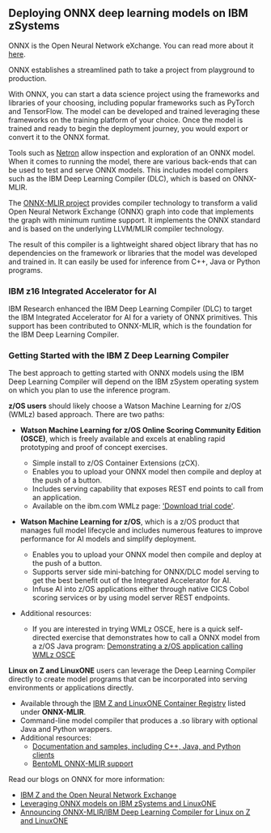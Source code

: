 ## Deploying ONNX deep learning models on IBM zSystems

ONNX is the Open Neural Network eXchange. You can read more about it [here](https://onnx.ai/).

ONNX establishes a streamlined path to take a project from playground to production.  

With ONNX, you can start a data science project using the frameworks and libraries of your choosing, including popular frameworks such as PyTorch and TensorFlow. The model can be developed and trained leveraging these frameworks on the training platform of your choice. Once the model is trained and ready to begin the deployment journey, you would export or convert it to the ONNX format. 

Tools such as [Netron](https://netron.app/) allow inspection and exploration of an ONNX model. When it comes to running the model, there are various back-ends that can be used to test and serve ONNX models. This includes model compilers such as the IBM Deep Learning Compiler (DLC), which is based on ONNX-MLIR. 

The [ONNX-MLIR project](https://onnx.ai/onnx-mlir/) provides compiler technology to transform a valid Open Neural Network Exchange (ONNX) graph into code that implements the graph with minimum runtime support. It implements the ONNX standard and is based on the underlying LLVM/MLIR compiler technology. 

The result of this compiler is a lightweight shared object library that has no dependencies on the framework or libraries that the model was developed and trained in. It can easily be used for inference from C++, Java or Python programs. 

### IBM z16 Integrated Accelerator for AI ###

IBM Research enhanced the IBM Deep Learning Compiler (DLC) to target the IBM Integrated Accelerator for AI for a variety of ONNX primitives. This support has been contributed to ONNX-MLIR, which is the foundation for the IBM Deep Learning Compiler.

### Getting Started with the IBM Z Deep Learning Compiler ###

The best approach to getting started with ONNX models using the IBM Deep Learning Compiler will depend on the IBM zSystem operating system on which you plan to use the inference program. 

**z/OS users** should likely choose a Watson Machine Learning for z/OS (WMLz) based approach. 
There are two paths:

- **Watson Machine Learning for z/OS Online Scoring Community Edition (OSCE)**, which is freely available and excels at enabling rapid prototyping and proof of concept exercises. 
    - Simple install to z/OS Container Extensions (zCX).
    - Enables you to upload your ONNX model then compile and deploy at the push of a button. 
    - Includes serving capability that exposes REST end points to call from an application.
    - Available on the ibm.com WMLz page: ['Download trial code'](https://www.ibm.com/products/machine-learning-for-zos).

- **Watson Machine Learning for z/OS**, which is a z/OS product that manages full model lifecycle and includes numerous features to improve performance for AI models and simplify deployment. 
    - Enables you to upload your ONNX model then compile and deploy at the push of a button. 
    - Supports server side mini-batching for ONNX/DLC model serving to get the best benefit out of the Integrated Accelerator for AI.
    - Infuse AI into z/OS applications either through native CICS Cobol scoring services or by using model server REST endpoints.

- Additional resources: 
    - If you are interested in trying WMLz OSCE, here is a quick self-directed exercise that demonstrates how to call a ONNX model from a z/OS Java program: [Demonstrating a z/OS application calling WMLz OSCE](https://github.com/IBM/ai-on-z-wmlzce-zos)

**Linux on Z and LinuxONE** users can leverage the Deep Learning Compiler directly to create model programs that can be incorporated into serving environments or applications directly.

- Available through the [IBM Z and LinuxONE Container Registry](https://ibm.github.io/ibm-z-oss-hub/main/main.html) listed under **ONNX-MLIR**.
- Command-line model compiler that produces a .so library with optional Java and Python wrappers.
- Additional resources: 
    - [Documentation and samples, including C++, Java, and Python clients](https://github.com/IBM/zDLC)
    - [BentoML ONNX-MLIR support](https://docs.bentoml.org/en/latest/frameworks/index.html)


Read our blogs on ONNX for more information:
 - [IBM Z and the Open Neural Network Exchange](https://www.ibm.com/blogs/systems/ibm-z-and-the-open-neural-network-exchange-onnx/)
 - [Leveraging ONNX models on IBM zSystems and LinuxONE](https://community.ibm.com/community/user/ibmz-and-linuxone/blogs/andrew-sica/2021/10/29/leveraging-onnx-models-on-ibm-z-and-linuxone)
 - [Announcing ONNX-MLIR/IBM Deep Learning Compiler for Linux on Z and LinuxONE](https://community.ibm.com/community/user/ibmz-and-linuxone/blogs/charles-volzka/2022/05/26/ibm-z-deep-learning-compiler-onnx-mlir)
